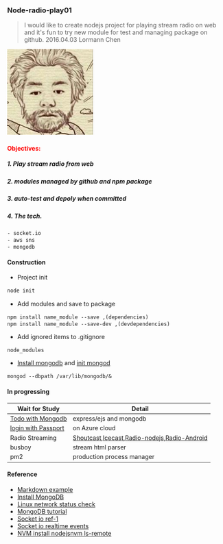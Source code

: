 ### Node-radio-play01
> I would like to create nodejs project for playing stream radio on web and 
>it's fun to try new module for test and managing package on github.
>2016.04.03 Lormann Chen

![my icon](lormann-icon.png)

#### <font color="Red"> Objectives:</font>
##### 1. Play *stream radio* from web
##### 2. modules managed by github and npm package
##### 3. auto-test and depoly when committed
##### 4. The tech.
```
- socket.io
- aws sns
- mongodb
```

#### Construction
- Project init
```bash
node init
```
- Add modules and save to package
```
npm install name_module --save ,(dependencies)
npm install name_module --save-dev ,(devdependencies)
```
- Add ignored items to .gitignore
```
node_modules 
```  
- [Install mongodb][ref02] and [init mongod][ref03]
```
mongod --dbpath /var/lib/mongodb/&

```

#### In progressing 

Wait for Study | Detail
------------ | -------------
 [Todo with Mongodb][study01]| express/ejs and mongodb
 [login with Passport][study02] | on Azure cloud
 Radio Streaming|[Shoutcast][study04],[Icecast][study05],[Radio-nodejs][study03],[Radio-Android][study06]
 busboy | stream html parser
 pm2 | production process manager

#### Reference
- [Markdown example][ref01]
- [Install MongoDB][ref02]
- [Linux network status check][ref05]
- [MongoDB tutorial][ref06]
- [Socket io ref-1][study07]
- [Socket io realtime events][study08]
- [NVM install nodejsnvm ls-remote][ref07]

[ref01]:http://markdown.tw/ "Markdown example" 
[ref02]:http://www.arthurtoday.com/2015/05/ubuntu-install-mongodb-3x.html "Setup env for mongodb"
[ref03]:https://docs.mongodb.org/manual/tutorial/manage-mongodb-processes/ "mongodb example01"
[ref04]:http://blog.gtwang.org/programming/getting-started-with-mongodb-shell-1/ "mongodb example02"
[ref05]:http://www.binarytides.com/linux-ss-command/ "ss command for linux network status check"
[ref06]:http://www.tutorialspoint.com/mongodb/mongodb_create_collection.htm "tutor for mongodb"
[ref07]:http://yoember.com/nodejs/the-best-way-to-install-node-js/ "nvm install nodejs"
[ref08]:http://expressjs.com/en/4x/api.html "express ref"


[study01]:http://dreamerslab.com/blog/tw/write-a-todo-list-with-express-and-mongodb/ "todo with mongodb"
[study02]:https://azure.microsoft.com/zh-tw/documentation/articles/active-directory-b2c-devquickstarts-web-node/ "login"
[study03]:https://github.com/pedromtavares/radio 
[study04]:http://www.shoutcast.com/
[study05]:http://icecast.org/
[study06]:https://github.com/cr5315/shoutcast-android 
[study07]:http://blogger.gtwang.org/2014/03/socket-io-node-js-realtime-app.html "socket io"
[study08]:https://www.twilio.com/blog/2015/10/getting-started-with-socket-io-adding-real-time-events-to-your-node-js-express-app.html "socket io"